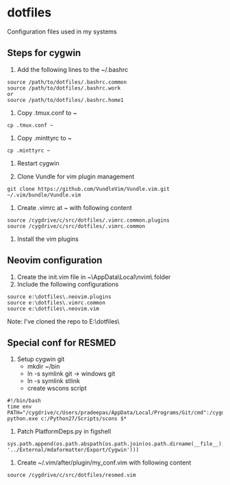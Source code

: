 # dotfiles
Configuration files used in my systems

## Steps for cygwin

1. Add the following lines to the ~/.bashrc

```shell
source /path/to/dotfiles/.bashrc.common
source /path/to/dotfiles/.bashrc.work
or
source /path/to/dotfiles/.bashrc.home1
```

1. Copy .tmux.conf to ~

```shell
cp .tmux.conf ~
```

1. Copy .minttyrc to ~

```shell
cp .minttyrc ~
```

1. Restart cygwin

1. Clone Vundle for vim plugin management

```shell
git clone https://github.com/VundleVim/Vundle.vim.git ~/.vim/bundle/Vundle.vim
```

1. Create .vimrc at ~ with following content

```shell
source /cygdrive/c/src/dotfiles/.vimrc.common.plugins
source /cygdrive/c/src/dotfiles/.vimrc.common
```
1. Install the vim plugins


## Neovim configuration

1. Create the init.vim file in ~\AppData\Local\nvim\ folder
1. Include the following configurations

```
source e:\dotfiles\.neovim.plugins
source e:\dotfiles\.vimrc.common
source e:\dotfiles\.neovim.vim
```

Note: I've cloned the repo to E:\dotfiles\

## Special conf for RESMED

1. Setup cygwin git
    - mkdir ~/bin
	- ln -s symlink git -> windows git
    - ln -s symlink stlink
    - create wscons script

```shell
#!/bin/bash
time env PATH="/cygdrive/c/Users/pradeepas/AppData/Local/Programs/Git/cmd":/cygdrive/c/Python27 python.exe c:/Python27/Scripts/scons $*
```

1. Patch PlatformDeps.py in figshell

```
sys.path.append(os.path.abspath(os.path.join(os.path.dirname(__file__), '../External/mdaformatter/Export/Cygwin')))
```

1. Create ~/.vim/after/plugin/my_conf.vim with following content

```shell
source /cygdrive/c/src/dotfiles/resmed.vim
```
